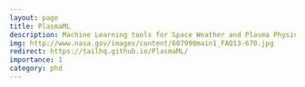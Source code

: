 ```yaml
---
layout: page
title: PlasmaML
description: Machine Learning tools for Space Weather and Plasma Physics.
img: http://www.nasa.gov/images/content/607990main1_FAQ13-670.jpg
redirect: https://tailhq.github.io/PlasmaML/
importance: 1
category: phd
---
```

